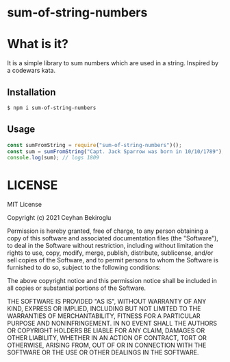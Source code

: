 # sum-of-string-numbers

# What is it?

It is a simple library to sum numbers which are used in a string. Inspired by a codewars kata.

## Installation

```sh
$ npm i sum-of-string-numbers
```

## Usage

```js
const sumFromString = require("sum-of-string-numbers")();
const sum = sumFromString("Capt. Jack Sparrow was born in 10/10/1789");
console.log(sum); // logs 1809
```

# LICENSE

MIT License

Copyright (c) 2021 Ceyhan Bekiroglu

Permission is hereby granted, free of charge, to any person obtaining a copy
of this software and associated documentation files (the "Software"), to deal
in the Software without restriction, including without limitation the rights
to use, copy, modify, merge, publish, distribute, sublicense, and/or sell
copies of the Software, and to permit persons to whom the Software is
furnished to do so, subject to the following conditions:

The above copyright notice and this permission notice shall be included in all
copies or substantial portions of the Software.

THE SOFTWARE IS PROVIDED "AS IS", WITHOUT WARRANTY OF ANY KIND, EXPRESS OR
IMPLIED, INCLUDING BUT NOT LIMITED TO THE WARRANTIES OF MERCHANTABILITY,
FITNESS FOR A PARTICULAR PURPOSE AND NONINFRINGEMENT. IN NO EVENT SHALL THE
AUTHORS OR COPYRIGHT HOLDERS BE LIABLE FOR ANY CLAIM, DAMAGES OR OTHER
LIABILITY, WHETHER IN AN ACTION OF CONTRACT, TORT OR OTHERWISE, ARISING FROM,
OUT OF OR IN CONNECTION WITH THE SOFTWARE OR THE USE OR OTHER DEALINGS IN THE
SOFTWARE.
